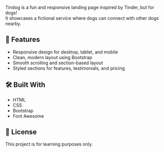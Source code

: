 Tindog is a fun and responsive landing page inspired by Tinder, but for dogs!  
It showcases a fictional service where dogs can connect with other dogs nearby.

## 📌 Features

- Responsive design for desktop, tablet, and mobile
- Clean, modern layout using Bootstrap
- Smooth scrolling and section-based layout
- Styled sections for features, testimonials, and pricing

## 🛠️ Built With

- HTML
- CSS
- Bootstrap
- Font Awesome

## 📝 License

This project is for learning purposes only.
